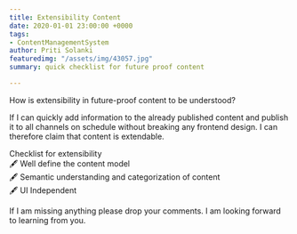 ```yaml
---
title: Extensibility Content
date: 2020-01-01 23:00:00 +0000
tags:
- ContentManagementSystem
author: Priti Solanki
featuredimg: "/assets/img/43057.jpg"
summary: quick checklist for future proof content

---
```

How is extensibility in future-proof content to be understood?  
  
If I can quickly add information to the already published content and publish it to all channels on schedule without breaking any frontend design. I can therefore claim that content is extendable.  
  
Checklist for extensibility  
🖋 Well define the content model  
🖋 Semantic understanding and categorization of content  
🖋 UI Independent  
  
If I am missing anything please drop your comments. I am looking forward to learning from you.